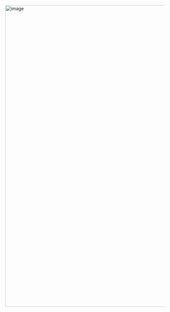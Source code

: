 <img width="953" alt="image" src="https://github.com/mayur11235/sp_en_transformer_model/assets/130125622/c64e6ce0-efb3-49da-ab0a-433e1fb397aa">
